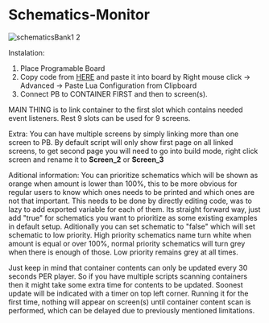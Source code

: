 # Schematics-Monitor
![schematicsBank1 2](https://user-images.githubusercontent.com/73749151/222956951-1235097e-2694-4621-923c-3cfe213657f0.jpg)

Instalation:
1. Place Programable Board
2. Copy code from [HERE](https://raw.githubusercontent.com/GcGoat/Schematics-Monitor/main/LUA) and paste it into board by Right mouse click -> Advanced -> Paste Lua Configuration from Clipboard
3. Connect PB to CONTAINER FIRST and then to screen(s). 

MAIN THING is to link container to the first slot which contains needed event listeners. Rest 9 slots can be used for 9 screens. 

Extra:
You can have multiple screens by simply linking more than one screen to PB. 
By default script will only show first page on all linked screens, to get second page you will need to go into build mode, right click screen and rename it to **Screen_2** or **Screen_3**

Aditional information:
You can prioritize schematics which will be shown as orange when amount is lower than 100%, this to be more obvious for regular users to know which ones needs to be printed and which ones are not that important. This needs to be done by directly editing code, was to lazy to add exported variable for each of them. Its straight forward way, just add "true" for schematics you want to prioritize as some existing examples in default setup.
Aditionally you can set schematic to "false" which will set schematic to low priority. 
High priority schematics name turn white when amount is equal or over 100%, normal priority schematics will turn grey when there is enough of those. Low priority remains grey at all times.

Just keep in mind that container contents can only be updated every 30 seconds PER player. So if you have multiple scripts scanning containers then it might take some extra time for contents to be updated. Soonest update will be indicated with a timer on top left corner.
Running it for the first time, nothing will appear on screen(s) until container content scan is performed, which can be delayed due to previously mentioned limitations. 
